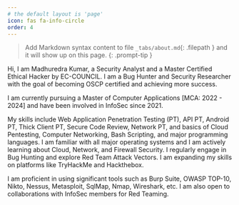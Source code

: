 ```yaml
---
# the default layout is 'page'
icon: fas fa-info-circle
order: 4
---
```


> Add Markdown syntax content to file `_tabs/about.md`{: .filepath } and it will show up on this page.
{: .prompt-tip }


Hi, I am Madhuredra Kumar, a Security Analyst and a Master Certified Ethical Hacker by EC-COUNCIL. I am a Bug Hunter and Security Researcher with the goal of becoming OSCP certified and achieving more success.

I am currently pursuing a Master of Computer Applications [MCA: 2022 - 2024] and have been involved in InfoSec since 2021.

My skills include Web Application Penetration Testing (PT), API PT, Android PT, Thick Client PT, Secure Code Review, Network PT, and basics of Cloud Pentesting, Computer Networking, Bash Scripting, and major programming languages. I am familiar with all major operating systems and I am actively learning about Cloud, Network, and Firewall Security. I regularly engage in Bug Hunting and explore Red Team Attack Vectors. I am expanding my skills on platforms like TryHackMe and Hackthebox.

I am proficient in using significant tools such as Burp Suite, OWASP TOP-10, Nikto, Nessus, Metasploit, SqlMap, Nmap, Wireshark, etc. I am also open to collaborations with InfoSec members for Red Teaming.


